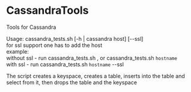 # CassandraTools
Tools for Cassandra

Usage: cassandra_tests.sh [-h | cassandra host] [--ssl]</br>
for ssl support one has to add the host</br>
example:</br>
  without ssl - run cassandra_tests.sh , or cassandra_tests.sh `hostname`</br>
  with    ssl - run cassandra_tests.sh `hostname` --ssl</br>

The script creates a keyspace, creates a table, inserts into the table and select from it, then drops the table and the keyspace</br>

